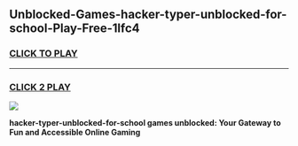 
## Unblocked-Games-hacker-typer-unblocked-for-school-Play-Free-1lfc4
<h3>
<a href="https://premium76.site?title=hacker-typer-unblocked-for-school&ref=10A">CLICK TO PLAY</a></h3>
<hr>

<h3>
<a href="https://premium76.site?title=hacker-typer-unblocked-for-school&ref=10A">CLICK 2 PLAY</a>
  
</h3>

<a href="https://premium76.site?title=hacker-typer-unblocked-for-school&ref=10A"><img src="https://clearcache.store/games.png"></a>


**hacker-typer-unblocked-for-school games unblocked: Your Gateway to Fun and Accessible Online Gaming**

